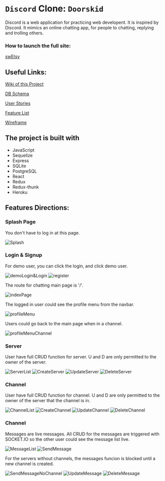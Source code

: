 #  `Discord` Clone: `Doorskid`

Discord is a web application for practicing web developent. It is inspired by Discord.
It mimics an online chatting app, for people to chatting, replying and trolling others.

### How to launch the full site:
[swEtsy](https://heng-doorskid.herokuapp.com/)

## Useful Links:
[Wiki of this Project](https://github.com/zerotume/Doorskid/wiki)

[DB Schema](https://github.com/zerotume/Doorskid/wiki/Database-Schema)

[User Stories](https://github.com/zerotume/Doorskid/wiki/User-Stories)

[Feature List](https://github.com/zerotume/Doorskid/wiki/Feature-List)

<!-- [Backend API Routes](https://github.com/Jaircarbajal91/swEtsy/wiki/Backend-API-Routes)

[Frontend API Routes](https://github.com/Jaircarbajal91/swEtsy/wiki/Frontend-Routes)

[Redux Store Shape](https://github.com/Jaircarbajal91/swEtsy/wiki/Redux-Store-Shape) -->

[Wireframe](https://github.com/zerotume/Doorskid/wiki/Wireframe)

## The project is built with
* JavaScript
* Sequelize
* Express
* SQLite
* PostgreSQL
* React
* Redux
* Redux-thunk
* Heroku


## Features Directions:

### Splash Page

You don't have to log in at this page.

![Splash](./feature_screenshots/Splash.JPG)

### Login & Signup

For demo user, you can click the login, and click demo user.



![demoLogin&Login](./feature_screenshots/demologin.JPG)
![register](./feature_screenshots/register.JPG)

The route for chatting main page is '/'.

![indexPage](./feature_screenshots/mainpage.JPG)

The logged in user could see the profile menu from the navbar.

![profileMenu](./feature_screenshots/profileMenu.JPG)

Users could go back to the main page when in a channel.

![profileMenuChannel](./feature_screenshots/profileMenuChannel.JPG)

### Server

User have full CRUD function for server. U and D are only permitted to the owner of the server.

![ServerList](./feature_screenshots/ServerList.JPG)
![CreateServer](./feature_screenshots/CreateServer.JPG)
![UpdateServer](./feature_screenshots/UpdateServer.JPG)
![DeleteServer](./feature_screenshots/DeleteServer.JPG)


### Channel

User have full CRUD function for channel. U and D are only permitted to the owner of the server that the channel is in.

![ChannelList](./feature_screenshots/ChannelList.JPG)
![CreateChannel](./feature_screenshots/CreateChannel.JPG)
![UpdateChannel](./feature_screenshots/UpdateChannel.JPG)
![DeleteChannel](./feature_screenshots/DeleteChannel.JPG)

### Channel

Messages are live messages. All CRUD for the messages are triggered with SOCKET.IO so the other user could see the message list live.

![MessageList](./feature_screenshots/MessageList.JPG)
![SendMessage](./feature_screenshots/SendMessage.JPG)

For the servers without channels, the messages funcion is blocked until a new channel is created.

![SendMessageNoChannel](./feature_screenshots/SendMessageNoChannel.JPG)
![UpdateMessage](./feature_screenshots/UpdateMessage.JPG)
![DeleteMessage](./feature_screenshots/DeleteMessage.JPG)

